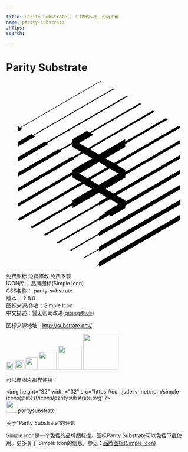 ```yaml
---

title: Parity Substrate() ICON转svg、png下载
name: parity-substrate
zhTips: 
search: 

---
```


# Parity Substrate  <small style="font-size: 60%;font-weight: 100"></small>

<div id="svg" class="svg-wrap">
<svg role="img" xmlns="http://www.w3.org/2000/svg" viewBox="0 0 24 24"><title>Parity Substrate icon</title><path d="M12.254 0L1.795 6.038l-.254-.152-.008.008v.652l.576-.33-.254-.144L12.313.034zm1.677.965L3.472 7.004l-.212-.128-1.727 1v.601l2.252-1.296-.211-.118 10.458-6.038zm1.677.966L5.148 7.969l-.169-.102-3.446 1.99v.56l3.93-2.27-.17-.093 10.45-6.039zm1.668.957l-6.512 3.777-.33-.186L8.57 7.554v.381L6.826 8.943l-.127-.076-5.166 2.972v.517l5.606-3.244-.127-.076 1.558-.898v.398l1.152.66L8.51 9.9l-.085-.051-6.885 3.98v.458l7.283-4.2-.084-.052 1.21-.703 1.178.686-2.55 1.465v.271L1.542 15.82v.407L8.58 12.16v.313l1.092.627-8.13 4.7v.178l.161.093 8.282-4.776 1.127.652-2.532 1.448v.33l-5.471 3.16.27.151 5.2-3.006v.381l3.414-1.973 1.024.593-1.008.584v.102l-7.19 4.15.23.126L12 15.98v.102l1.414-.813 1.118.643-1.82 1.059.16.093-.864.5v.144l-5.47 3.159.186.11 5.284-3.049v.144l1.305-.754.254.153 1.82-1.05v-.305l7.08-4.082v-.517l-7.071 4.09v-.186l-1.118-.643 8.19-4.726v-.457l-8.58 4.954-1.024-.593 2.532-1.473v-.34l7.071-4.072v-.407l-7.071 4.082v-.254l-1.143-.66 8.214-4.743-.008-.203-.153-.085-8.375 4.827-1.084-.618 2.54-1.474v-.372l5.505-3.176-.271-.152-5.242 3.023v-.313L11.975 9.51l-1.178-.686 8.376-4.835-.229-.127-8.358 4.835-1.144-.66 1.855-1.076-.347-.203 6.512-3.76zM11.983 10.5l1.084.627-1.211.703-1.33.762-1.084-.618zm1.389.813l1.152.66-2.558 1.466-1.135-.652L12 12.11zm9.087 2.134L12 19.486v.195l-3.743 2.16.135.084L12 19.842v.195l10.459-6.03zm0 1.931L12 21.417v.246L9.968 22.84l.101.05L12 21.782v.237l10.459-6.03zm0 1.94L12 23.347v.296l-.313.187.059.025.254-.144V24l10.459-6.03Z"/></svg>
</div>
<detail full-name='parity-substrate'></detail>

<div class="detail-page">
<p>
<span><span class="badge-success badge">免费图标</span> <span class="badge-success badge">免费修改</span>  <span class="badge-success badge">免费下载</span> </span>
<br/>
<span>
ICON库：
<span class="badge-secondary badge">品牌图标(Simple Icon)</span> 
</span>
<br/>
<span>
CSS名称：
<span class="badge-secondary badge">parity-substrate</span> 
</span>

<br/>
<span>
版本：
<span class="badge-secondary badge">2.8.0</span> 
</span>
<br/>
<span>图标来源/作者：<span class="badge-light badge">Simple Icon</span></span> 
<br/>
<span class="zh-detail">中文描述：暂无<span class="help-link"><span>帮助改进</span>(<a href="https://gitee.com/liuwave/icon-helper/edit/master/json/brands/parity-substrate.json" target="_blank" rel="noopener noreferrer">gitee</a><a href="https://github.com/liuwave/icon-helper/edit/master/json/brands/parity-substrate.json" target="_blank" rel="noopener noreferrer">github</a></span>)</span><br/>
</p>
</div><div class="description description alert alert-light"><p>图标来源地址：<a href="http://substrate.dev/" target="_blank" rel="noopener noreferrer">http://substrate.dev/</a></p></div>
<div class="alert alert-dark">
<img height="21" width="21" src="https://cdn.jsdelivr.net/npm/simple-icons@latest/icons/paritysubstrate.svg" />
<img height="24" width="24" src="https://cdn.jsdelivr.net/npm/simple-icons@latest/icons/paritysubstrate.svg" />
<img height="32" width="32" src="https://cdn.jsdelivr.net/npm/simple-icons@latest/icons/paritysubstrate.svg" />
<img height="48" width="48" src="https://cdn.jsdelivr.net/npm/simple-icons@latest/icons/paritysubstrate.svg" />
<img height="64" width="64" src="https://cdn.jsdelivr.net/npm/simple-icons@latest/icons/paritysubstrate.svg" />
<img height="96" width="96" src="https://cdn.jsdelivr.net/npm/simple-icons@latest/icons/paritysubstrate.svg" />

</div>
<div>
  <p>可以像图片那样使用：    
  </p>
  <div class="alert alert-primary" style="font-size: 14px">
    &lt;img height="32" width="32" src="https://cdn.jsdelivr.net/npm/simple-icons@latest/icons/paritysubstrate.svg" /&gt;
    <copy-btn content='<img height="32" width="32" src="https://cdn.jsdelivr.net/npm/simple-icons@latest/icons/paritysubstrate.svg" />'></copy-btn>
  </div>
  <div class="alert alert-secondary">
    <img height="32" width="32" src="https://cdn.jsdelivr.net/npm/simple-icons@latest/icons/paritysubstrate.svg" />paritysubstrate
    <copy-btn content="paritysubstrate" btn-title="复制图标名称"></copy-btn>
  </div>
</div>

<Vssue title="关于“Parity Substrate”的评论" >关于“Parity Substrate”的评论</Vssue>


<div><p>Simple Icon是一个免费的品牌图标库。图标Parity Substrate可以免费下载使用。更多关于  Simple Icon的信息，参见：<a target="_blank" href="https://iconhelper.cn/brands.html">品牌图标(Simple Icon)</a>
</p></div>
